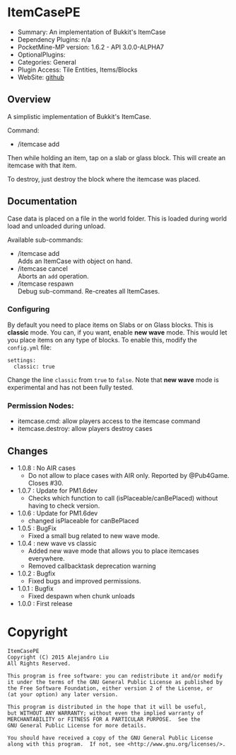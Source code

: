 ItemCasePE
=========

* Summary: An implementation of Bukkit's ItemCase
* Dependency Plugins: n/a
* PocketMine-MP version: 1.6.2 - API 3.0.0-ALPHA7
* OptionalPlugins:
* Categories: General
* Plugin Access: Tile Entities, Items/Blocks
* WebSite: [github](https://github.com/Muirfield/ItemCasePE/releases)

Overview
--------

A simplistic implementation of Bukkit's ItemCase.

Command:

* /itemcase add

Then while holding an item, tap on a slab or glass block.  This will create an
itemcase with that item.

To destroy, just destroy the block where the itemcase was placed.


Documentation
-------------

Case data is placed on a file in the world folder.  This is
loaded during world load and unloaded during unload.

Available sub-commands:

* /itemcase add  
  Adds an ItemCase with object on hand.
* /itemcase cancel  
  Aborts an `add` operation.
* /itemcase respawn  
  Debug sub-command.  Re-creates all ItemCases.

### Configuring

By default you need to place items on Slabs or on Glass blocks.  This
is **classic** mode.  You can, if you want, enable **new wave** mode.
This would let you place items on any type of blocks.  To enable this,
modify the `config.yml` file:

    settings:
      classic: true

Change the line `classic` from `true` to `false`.  Note that **new
wave** mode is experimental and has not been fully tested.

### Permission Nodes:

* itemcase.cmd: allow players access to the itemcase command
* itemcase.destroy: allow players destroy cases

## Changes

* 1.0.8 : No AIR cases
  - Do not allow to place cases with AIR only.  Reported by @Pub4Game.
    Closes #30.
* 1.0.7 : Update for PM1.6dev
  - Checks which function to call (isPlaceable/canBePlaced) without having
    to check version.
* 1.0.6 : Update for PM1.6dev
  - changed isPlaceable for canBePlaced
* 1.0.5 : BugFix
  - Fixed a small bug related to new wave mode.
* 1.0.4 : new wave vs classic
  - Added new wave mode that allows you to place itemcases everywhere.
  - Removed callbacktask deprecation warning
* 1.0.2 : Bugfix
  - Fixed bugs and improved permissions.
* 1.0.1 : Bugfix
  - Fixed despawn when chunk unloads
* 1.0.0 : First release

Copyright
=========

    ItemCasePE
    Copyright (C) 2015 Alejandro Liu  
    All Rights Reserved.

    This program is free software: you can redistribute it and/or modify
    it under the terms of the GNU General Public License as published by
    the Free Software Foundation, either version 2 of the License, or
    (at your option) any later version.

    This program is distributed in the hope that it will be useful,
    but WITHOUT ANY WARRANTY; without even the implied warranty of
    MERCHANTABILITY or FITNESS FOR A PARTICULAR PURPOSE.  See the
    GNU General Public License for more details.

    You should have received a copy of the GNU General Public License
    along with this program.  If not, see <http://www.gnu.org/licenses/>.
